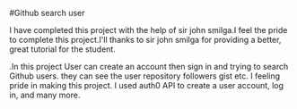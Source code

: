 #Github search user

I have completed this project with the help of sir john smilga.I feel the pride to complete this project.I'll thanks to sir john smilga for providing a better, great tutorial for the student.

.In this project User can create an account then sign in and trying to search Github users. they can see the user repository followers gist etc. I feeling pride in making this project. I used auth0 API to create a user account, log in, and many more.


